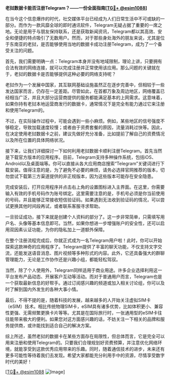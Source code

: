 **老挝数据卡能否注册Telegram？——一份全面指南[[TG💪+ @esim1088](https://t.me/s/esim1088)]**

在当今这个信息爆炸的时代，社交媒体平台已经成为人们日常生活中不可或缺的一部分。而作为一款风靡全球的即时通讯软件，Telegram无疑占据了重要的一席之地。无论是用于与朋友保持联系，还是获取新闻资讯，Telegram都以其高效、安全和便捷的特点吸引了无数用户。然而，对于那些身处海外的朋友来说，尤其是位于东南亚的老挝，是否能够使用当地的数据卡成功注册Telegram，成为了一个备受关注的问题。

首先，我们需要明确一点：Telegram本身并没有地域限制，理论上讲，只要拥有合法有效的网络连接，就可以完成注册并正常使用该应用。那么问题的关键就在于，老挝的数据卡是否能够提供这种必要的网络支持呢？

老挝作为一个发展中国家，其互联网基础设施虽然正在逐步完善中，但相较于一些发达国家而言，仍存在一定差距。尽管如此，在首都万象及周边地区，网络覆盖已经相当广泛，并且大部分运营商提供的服务都能满足基本的上网需求。这意味着，如果你持有老挝本地运营商发行的数据卡，通常情况下是完全有能力通过它来注册和使用Telegram的。

不过，在实际操作过程中，可能会遇到一些小麻烦。例如，某些地区的信号强度不够稳定，导致加载速度较慢；或者由于资费套餐的原因，流量消耗过快等。因此，在决定使用老挝数据卡之前，建议先做好充分准备，比如提前了解自己的资费情况以及所在位置的具体网络状况。

接下来，让我们详细探讨一下如何利用老挝数据卡顺利注册Telegram。首先当然是下载官方版本的应用程序。目前，Telegram支持多种操作系统，包括iOS、Android以及桌面端等。你可以直接从各大应用商店搜索“Telegram”关键词进行下载安装。值得注意的是，为了避免不必要的麻烦，请务必选择官网推荐的版本，切勿尝试下载第三方渠道提供的非正规版本，因为这些版本可能存在安全隐患。

完成安装后，打开应用程序并点击右上角的设置图标进入主界面。在这里，你需要输入有效的手机号码作为账号绑定。这里需要注意的是，手机号必须是你当前使用的号码，并且能够正常接收短信验证码。如果遇到无法收到验证码的情况，可以尝试更换其他时间段再试，或者联系客服寻求帮助。

一旦验证成功，接下来就是创建个人资料的部分了。这一步非常简单，只需填写用户名、头像等基本信息即可。当然，如果你想进一步增强账户的安全性，还可以启用双因素认证功能，为你的隐私加上一道额外保障。

在整个注册流程完成后，你就正式成为一名Telegram用户啦！此时，你可以开始探索这款神奇的应用程序了。Telegram提供了丰富的聊天功能，不仅支持文字交流，还能发送语音消息、图片视频等多种形式的内容。此外，它还具备强大的群聊管理能力，无论是工作协作还是兴趣小组，都能轻松驾驭。

当然，除了个人使用外，Telegram同样适用于商业用途。许多企业选择利用这一平台发布产品动态、开展客户互动等活动。而对于普通用户而言，Telegram也是一个获取最新信息的好帮手。通过订阅感兴趣的频道或加入相关讨论组，你可以及时了解到国内外发生的各种大事小情。

最后，不得不提的是，随着科技的发展，越来越多的人开始关注虚拟SIM卡（eSIM）技术。相比传统物理SIM卡，eSIM具有诸多优势，比如体积更小、兼容性更强、无需频繁更换卡片等等。尤其是在国际旅行时，一张通用型的eSIM卡往往能带来极大的便利。如果您对这方面感兴趣的话，不妨关注一下相关的品牌和服务提供商，或许能找到适合自己的解决方案。

综上所述，虽然老挝的数据卡在某些方面存在局限性，但总体而言，它是完全可以用来注册和使用Telegram的。只要我们合理规划好资费预算，并注意优化网络环境，就能享受到这款优秀应用带来的乐趣。同时，随着通信技术的进步，未来还有更多可能性等待着我们去发现。希望大家都能充分利用手中的资源，尽情享受数字时代的美好！

[[TG💪+ @esim1088](https://t.me/s/esim1088) ![Image](https://i.postimg.cc/4NQfJmqS/Snipaste-2025-05-13-00-14-12.png)]